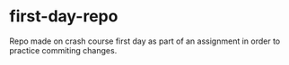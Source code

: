 # first-day-repo
Repo made on crash course first day as part of an assignment in order to practice commiting changes.
